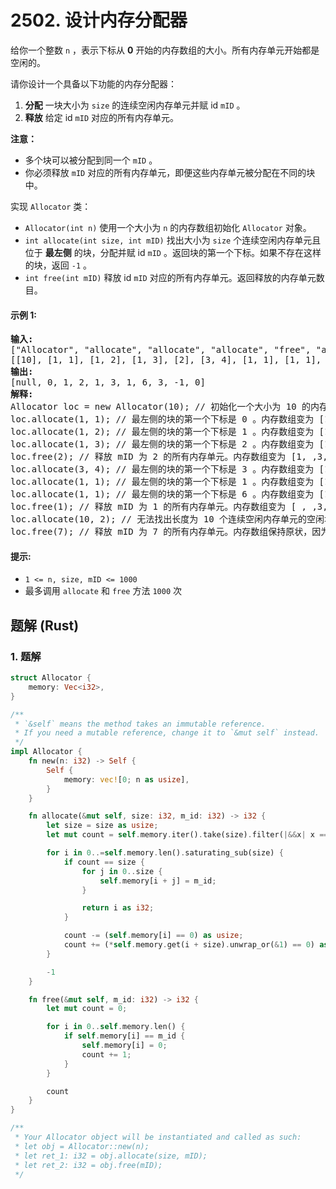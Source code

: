 # 2502. 设计内存分配器
给你一个整数 `n` ，表示下标从 **0** 开始的内存数组的大小。所有内存单元开始都是空闲的。

请你设计一个具备以下功能的内存分配器：

1. **分配** 一块大小为 `size` 的连续空闲内存单元并赋 id `mID` 。
2. **释放** 给定 id `mID` 对应的所有内存单元。

**注意：**

* 多个块可以被分配到同一个 `mID` 。
* 你必须释放 `mID` 对应的所有内存单元，即便这些内存单元被分配在不同的块中。

实现 `Allocator` 类：

* `Allocator(int n)` 使用一个大小为 `n` 的内存数组初始化 `Allocator` 对象。
* `int allocate(int size, int mID)` 找出大小为 `size` 个连续空闲内存单元且位于  **最左侧** 的块，分配并赋 id `mID` 。返回块的第一个下标。如果不存在这样的块，返回 `-1` 。
* `int free(int mID)` 释放 id `mID` 对应的所有内存单元。返回释放的内存单元数目。

#### 示例 1:
<pre>
<strong>输入:</strong>
["Allocator", "allocate", "allocate", "allocate", "free", "allocate", "allocate", "allocate", "free", "allocate", "free"]
[[10], [1, 1], [1, 2], [1, 3], [2], [3, 4], [1, 1], [1, 1], [1], [10, 2], [7]]
<strong>输出:</strong>
[null, 0, 1, 2, 1, 3, 1, 6, 3, -1, 0]
<strong>解释:</strong>
Allocator loc = new Allocator(10); // 初始化一个大小为 10 的内存数组，所有内存单元都是空闲的。
loc.allocate(1, 1); // 最左侧的块的第一个下标是 0 。内存数组变为 [1, , , , , , , , , ]。返回 0 。
loc.allocate(1, 2); // 最左侧的块的第一个下标是 1 。内存数组变为 [1,2, , , , , , , , ]。返回 1 。
loc.allocate(1, 3); // 最左侧的块的第一个下标是 2 。内存数组变为 [1,2,3, , , , , , , ]。返回 2 。
loc.free(2); // 释放 mID 为 2 的所有内存单元。内存数组变为 [1, ,3, , , , , , , ] 。返回 1 ，因为只有 1 个 mID 为 2 的内存单元。
loc.allocate(3, 4); // 最左侧的块的第一个下标是 3 。内存数组变为 [1, ,3,4,4,4, , , , ]。返回 3 。
loc.allocate(1, 1); // 最左侧的块的第一个下标是 1 。内存数组变为 [1,1,3,4,4,4, , , , ]。返回 1 。
loc.allocate(1, 1); // 最左侧的块的第一个下标是 6 。内存数组变为 [1,1,3,4,4,4,1, , , ]。返回 6 。
loc.free(1); // 释放 mID 为 1 的所有内存单元。内存数组变为 [ , ,3,4,4,4, , , , ] 。返回 3 ，因为有 3 个 mID 为 1 的内存单元。
loc.allocate(10, 2); // 无法找出长度为 10 个连续空闲内存单元的空闲块，所有返回 -1 。
loc.free(7); // 释放 mID 为 7 的所有内存单元。内存数组保持原状，因为不存在 mID 为 7 的内存单元。返回 0 。
</pre>

#### 提示:
* `1 <= n, size, mID <= 1000`
* 最多调用 `allocate` 和 `free` 方法 `1000` 次

## 题解 (Rust)

### 1. 题解
```Rust
struct Allocator {
    memory: Vec<i32>,
}

/**
 * `&self` means the method takes an immutable reference.
 * If you need a mutable reference, change it to `&mut self` instead.
 */
impl Allocator {
    fn new(n: i32) -> Self {
        Self {
            memory: vec![0; n as usize],
        }
    }

    fn allocate(&mut self, size: i32, m_id: i32) -> i32 {
        let size = size as usize;
        let mut count = self.memory.iter().take(size).filter(|&&x| x == 0).count();

        for i in 0..=self.memory.len().saturating_sub(size) {
            if count == size {
                for j in 0..size {
                    self.memory[i + j] = m_id;
                }

                return i as i32;
            }

            count -= (self.memory[i] == 0) as usize;
            count += (*self.memory.get(i + size).unwrap_or(&1) == 0) as usize;
        }

        -1
    }

    fn free(&mut self, m_id: i32) -> i32 {
        let mut count = 0;

        for i in 0..self.memory.len() {
            if self.memory[i] == m_id {
                self.memory[i] = 0;
                count += 1;
            }
        }

        count
    }
}

/**
 * Your Allocator object will be instantiated and called as such:
 * let obj = Allocator::new(n);
 * let ret_1: i32 = obj.allocate(size, mID);
 * let ret_2: i32 = obj.free(mID);
 */
```
